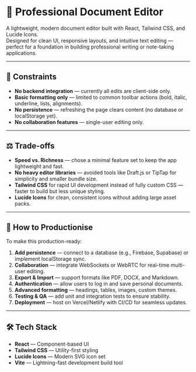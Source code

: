 # 📝 Professional Document Editor

A lightweight, modern document editor built with React, Tailwind CSS, and Lucide Icons.  
Designed for clean UI, responsive layouts, and intuitive text editing — perfect for a foundation in building professional writing or note-taking applications.

---

## 🚧 Constraints
- **No backend integration** — currently all edits are client-side only.
- **Basic formatting only** — limited to common toolbar actions (bold, italic, underline, lists, alignments).
- **No persistence** — refreshing the page clears content (no database or localStorage yet).
- **No collaboration features** — single-user editing only.

---

## ⚖️ Trade-offs
- **Speed vs. Richness** — chose a minimal feature set to keep the app lightweight and fast.
- **No heavy editor libraries** — avoided tools like Draft.js or TipTap for simplicity and smaller bundle size.
- **Tailwind CSS** for rapid UI development instead of fully custom CSS — faster to build but less unique styling.
- **Lucide Icons** for clean, consistent icons without adding large asset packs.

---

## 🚀 How to Productionise
To make this production-ready:
1. **Add persistence** — connect to a database (e.g., Firebase, Supabase) or implement localStorage sync.
2. **Collaboration** — integrate WebSockets or WebRTC for real-time multi-user editing.
3. **Export & Import** — support formats like PDF, DOCX, and Markdown.
4. **Authentication** — allow users to log in and save personal documents.
5. **Advanced formatting** — headings, tables, images, custom themes.
6. **Testing & QA** — add unit and integration tests to ensure stability.
7. **Deployment** — host on Vercel/Netlify with CI/CD for seamless updates.

---

## 🛠 Tech Stack
- **React** — Component-based UI
- **Tailwind CSS** — Utility-first styling
- **Lucide Icons** — Modern SVG icon set
- **Vite** — Lightning-fast development build tool
